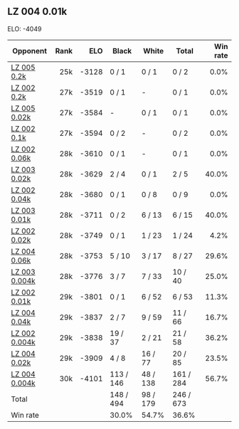 ## LZ 004 0.01k ##

ELO: -4049

Opponent | Rank | ELO | Black | White | Total | Win rate
---------|-----:|----:|-------|-------|-------|-------:
[LZ 005 0.2k](LZ%20005%200.2k.md) | 25k | -3128 | 0 / 1 | 0 / 1 | 0 / 2 | 0.0%
[LZ 002 0.2k](LZ%20002%200.2k.md) | 27k | -3519 | 0 / 1 | - | 0 / 1 | 0.0%
[LZ 005 0.02k](LZ%20005%200.02k.md) | 27k | -3584 | - | 0 / 1 | 0 / 1 | 0.0%
[LZ 002 0.1k](LZ%20002%200.1k.md) | 27k | -3594 | 0 / 2 | - | 0 / 2 | 0.0%
[LZ 002 0.06k](LZ%20002%200.06k.md) | 28k | -3610 | 0 / 1 | - | 0 / 1 | 0.0%
[LZ 003 0.02k](LZ%20003%200.02k.md) | 28k | -3629 | 2 / 4 | 0 / 1 | 2 / 5 | 40.0%
[LZ 002 0.04k](LZ%20002%200.04k.md) | 28k | -3680 | 0 / 1 | 0 / 8 | 0 / 9 | 0.0%
[LZ 003 0.01k](LZ%20003%200.01k.md) | 28k | -3711 | 0 / 2 | 6 / 13 | 6 / 15 | 40.0%
[LZ 002 0.02k](LZ%20002%200.02k.md) | 28k | -3749 | 0 / 1 | 1 / 23 | 1 / 24 | 4.2%
[LZ 004 0.06k](LZ%20004%200.06k.md) | 28k | -3753 | 5 / 10 | 3 / 17 | 8 / 27 | 29.6%
[LZ 003 0.004k](LZ%20003%200.004k.md) | 28k | -3776 | 3 / 7 | 7 / 33 | 10 / 40 | 25.0%
[LZ 002 0.01k](LZ%20002%200.01k.md) | 29k | -3801 | 0 / 1 | 6 / 52 | 6 / 53 | 11.3%
[LZ 004 0.04k](LZ%20004%200.04k.md) | 29k | -3837 | 2 / 7 | 9 / 59 | 11 / 66 | 16.7%
[LZ 002 0.004k](LZ%20002%200.004k.md) | 29k | -3838 | 19 / 37 | 2 / 21 | 21 / 58 | 36.2%
[LZ 004 0.02k](LZ%20004%200.02k.md) | 29k | -3909 | 4 / 8 | 16 / 77 | 20 / 85 | 23.5%
[LZ 004 0.004k](LZ%20004%200.004k.md) | 30k | -4101 | 113 / 146 | 48 / 138 | 161 / 284 | 56.7%
Total | | | 148 / 494 | 98 / 179 | 246 / 673 | 
Win rate| | | 30.0% | 54.7% | 36.6% | 
